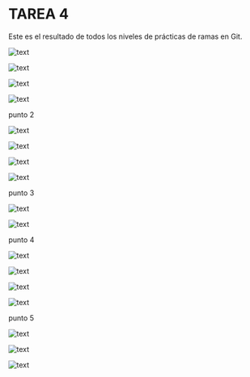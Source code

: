 # TAREA 4

Este es el resultado de todos los niveles de prácticas de ramas en Git.

![text](img/nivel1.1.png)

![text](img/nivel1.2.png)

![text](img/nivel1.3.png)

![text](img/nivel1.4.png)

punto 2

![text](img/nivel2.1.png)

![text](img/nivel2.2.png)

![text](img/nivel2.3.png)

![text](img/nivel2.4.png)

punto 3

![text](img/nivel3.1.png)

![text](img/nivel3.2.png)

punto 4

![text](img/nivel4.1.png)

![text](img/nivel4.2.png)

![text](img/nivel4.3.png)

![text](img/nivel4.5.png)

punto 5

![text](img/nivel5.1.png)

![text](img/nivel5.2.png)

![text](img/nivel5.3.png)